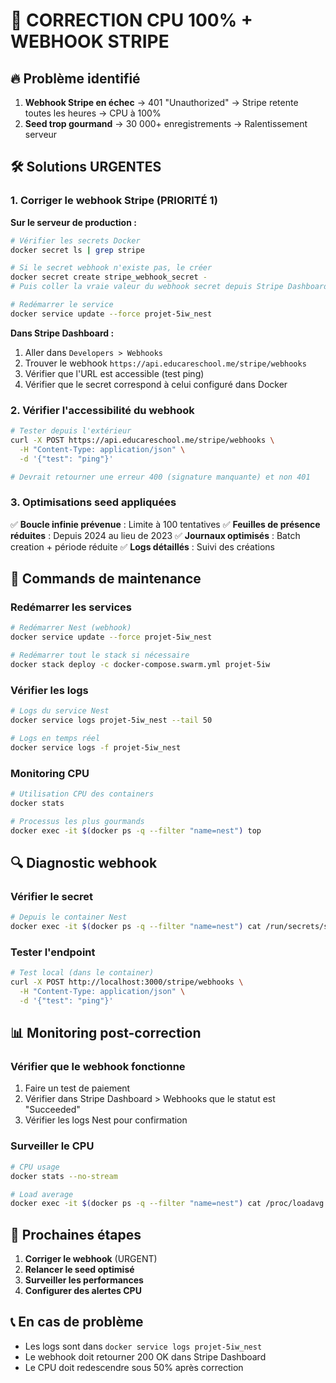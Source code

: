 # 🚨 **CORRECTION CPU 100% + WEBHOOK STRIPE**

## 🔥 **Problème identifié**

1. **Webhook Stripe en échec** → 401 "Unauthorized" → Stripe retente toutes les heures → CPU à 100%
2. **Seed trop gourmand** → 30 000+ enregistrements → Ralentissement serveur

## 🛠️ **Solutions URGENTES**

### **1. Corriger le webhook Stripe (PRIORITÉ 1)**

**Sur le serveur de production :**

```bash
# Vérifier les secrets Docker
docker secret ls | grep stripe

# Si le secret webhook n'existe pas, le créer
docker secret create stripe_webhook_secret -
# Puis coller la vraie valeur du webhook secret depuis Stripe Dashboard

# Redémarrer le service
docker service update --force projet-5iw_nest
```

**Dans Stripe Dashboard :**
1. Aller dans `Developers > Webhooks`
2. Trouver le webhook `https://api.educareschool.me/stripe/webhooks`
3. Vérifier que l'URL est accessible (test ping)
4. Vérifier que le secret correspond à celui configuré dans Docker

### **2. Vérifier l'accessibilité du webhook**

```bash
# Tester depuis l'extérieur
curl -X POST https://api.educareschool.me/stripe/webhooks \
  -H "Content-Type: application/json" \
  -d '{"test": "ping"}'

# Devrait retourner une erreur 400 (signature manquante) et non 401
```

### **3. Optimisations seed appliquées**

✅ **Boucle infinie prévenue** : Limite à 100 tentatives
✅ **Feuilles de présence réduites** : Depuis 2024 au lieu de 2023
✅ **Journaux optimisés** : Batch creation + période réduite
✅ **Logs détaillés** : Suivi des créations

## 🔧 **Commands de maintenance**

### **Redémarrer les services**
```bash
# Redémarrer Nest (webhook)
docker service update --force projet-5iw_nest

# Redémarrer tout le stack si nécessaire
docker stack deploy -c docker-compose.swarm.yml projet-5iw
```

### **Vérifier les logs**
```bash
# Logs du service Nest
docker service logs projet-5iw_nest --tail 50

# Logs en temps réel
docker service logs -f projet-5iw_nest
```

### **Monitoring CPU**
```bash
# Utilisation CPU des containers
docker stats

# Processus les plus gourmands
docker exec -it $(docker ps -q --filter "name=nest") top
```

## 🔍 **Diagnostic webhook**

### **Vérifier le secret**
```bash
# Depuis le container Nest
docker exec -it $(docker ps -q --filter "name=nest") cat /run/secrets/stripe_webhook_secret
```

### **Tester l'endpoint**
```bash
# Test local (dans le container)
curl -X POST http://localhost:3000/stripe/webhooks \
  -H "Content-Type: application/json" \
  -d '{"test": "ping"}'
```

## 📊 **Monitoring post-correction**

### **Vérifier que le webhook fonctionne**
1. Faire un test de paiement
2. Vérifier dans Stripe Dashboard > Webhooks que le statut est "Succeeded"
3. Vérifier les logs Nest pour confirmation

### **Surveiller le CPU**
```bash
# CPU usage
docker stats --no-stream

# Load average
docker exec -it $(docker ps -q --filter "name=nest") cat /proc/loadavg
```

## 🚀 **Prochaines étapes**

1. **Corriger le webhook** (URGENT)
2. **Relancer le seed optimisé** 
3. **Surveiller les performances**
4. **Configurer des alertes CPU**

## 📞 **En cas de problème**

- Les logs sont dans `docker service logs projet-5iw_nest`
- Le webhook doit retourner 200 OK dans Stripe Dashboard
- Le CPU doit redescendre sous 50% après correction 